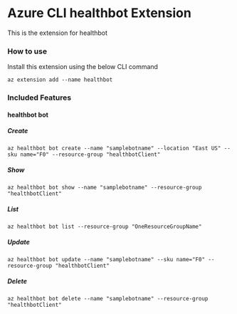 # Azure CLI healthbot Extension #
This is the extension for healthbot

### How to use ###
Install this extension using the below CLI command
```
az extension add --name healthbot
```

### Included Features ###
#### healthbot bot ####
##### Create #####
```
az healthbot bot create --name "samplebotname" --location "East US" --sku name="F0" --resource-group "healthbotClient"
```
##### Show #####
```
az healthbot bot show --name "samplebotname" --resource-group "healthbotClient"
```
##### List #####
```
az healthbot bot list --resource-group "OneResourceGroupName"
```
##### Update #####
```
az healthbot bot update --name "samplebotname" --sku name="F0" --resource-group "healthbotClient"
```
##### Delete #####
```
az healthbot bot delete --name "samplebotname" --resource-group "healthbotClient"
```